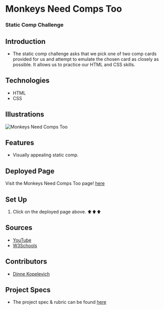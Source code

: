 # Monkeys Need Comps Too
### Static Comp Challenge

## Introduction
  - The static comp challenge asks that we pick one of two comp cards provided for us and attempt to emulate the chosen card as closely as possible. It allows us to practice our HTML and CSS skills.

## Technologies
  - HTML
  - CSS


## Illustrations
  ![Monkeys Need Comps Too]("https://user-images.githubusercontent.com/63877492/180646882-895208d7-dc9e-4da3-a4b4-6cd927b5541d.png")

## Features
- Visually appealing static comp.

## Deployed Page
Visit the Monkeys Need Comps Too page! [here](https://dinnek.github.io/static_comp_challenge/)

## Set Up
1. Click on the deployed page above. ⬆⬆⬆

## Sources
  - [YouTube](https://www.youtube.com/)
  - [W3Schools](https://www.w3schools.com/)

## Contributors
  - [Dinne Kopelevich](https://github.com/DinneK)

## Project Specs
  - The project spec & rubric can be found [here](https://frontend.turing.edu/projects/M2-static-comp-challenge.html)

